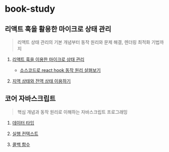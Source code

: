 # book-study

## 리액트 훅을 활용한 마이크로 상태 관리

> 리액트 상태 관리의 기본 개념부터 동작 원리와 문제 해결, 렌더링 최적화 기법까지

1.  [리액트 훅을 이용한 마이크로 상태 관리](https://github.com/eunjin11/book-study/blob/main/%EB%A6%AC%EC%95%A1%ED%8A%B8%20%ED%9B%85%EC%9D%84%20%EC%9D%B4%EC%9A%A9%ED%95%9C%20%EB%A7%88%EC%9D%B4%ED%81%AC%EB%A1%9C%20%EC%83%81%ED%83%9C%EA%B4%80%EB%A6%AC/01%20%EB%A6%AC%EC%95%A1%ED%8A%B8%20%ED%9B%85%EC%9D%84%20%EC%9D%B4%EC%9A%A9%ED%95%9C%20%EB%A7%88%EC%9D%B4%ED%81%AC%EB%A1%9C%20%EC%83%81%ED%83%9C%20%EA%B4%80%EB%A6%AC.md)

    + [소스코드로 react hook 동작 원리 살펴보기](https://github.com/eunjin11/book-study/blob/main/%EB%A6%AC%EC%95%A1%ED%8A%B8%20%ED%9B%85%EC%9D%84%20%EC%9D%B4%EC%9A%A9%ED%95%9C%20%EB%A7%88%EC%9D%B4%ED%81%AC%EB%A1%9C%20%EC%83%81%ED%83%9C%EA%B4%80%EB%A6%AC/%EC%86%8C%EC%8A%A4%EC%BD%94%EB%93%9C%EB%A1%9C%20react%20hook%20%EB%8F%99%EC%9E%91%20%EC%9B%90%EB%A6%AC%20%EC%82%B4%ED%8E%B4%EB%B3%B4%EA%B8%B0.md)

2.  [지역 상태와 전역 상태 이용하기](https://github.com/eunjin11/book-study/blob/main/%EB%A6%AC%EC%95%A1%ED%8A%B8%20%ED%9B%85%EC%9D%84%20%EC%9D%B4%EC%9A%A9%ED%95%9C%20%EB%A7%88%EC%9D%B4%ED%81%AC%EB%A1%9C%20%EC%83%81%ED%83%9C%EA%B4%80%EB%A6%AC/02%20%EC%A7%80%EC%97%AD%20%EC%83%81%ED%83%9C%EC%99%80%20%EC%A0%84%EC%97%AD%20%EC%83%81%ED%83%9C%20%EC%82%AC%EC%9A%A9%ED%95%98%EA%B8%B0.md)


## 코어 자바스크립트

> 핵심 개념과 동작 원리로 이해하는 자바스크립트 프로그래밍

1. [데이터 타입](https://github.com/eunjin11/book-study/blob/main/%EC%BD%94%EC%96%B4%20%EC%9E%90%EB%B0%94%EC%8A%A4%ED%81%AC%EB%A6%BD%ED%8A%B8/01%20%EB%8D%B0%EC%9D%B4%ED%84%B0%20%ED%83%80%EC%9E%85.md)

2. [실행 컨텍스트](https://github.com/eunjin11/book-study/blob/main/%EC%BD%94%EC%96%B4%20%EC%9E%90%EB%B0%94%EC%8A%A4%ED%81%AC%EB%A6%BD%ED%8A%B8/02%20%EC%8B%A4%ED%96%89%20%EC%BB%A8%ED%85%8D%EC%8A%A4%ED%8A%B8.md)

4. [콜백 함수](https://github.com/eunjin11/book-study/blob/main/%EC%BD%94%EC%96%B4%20%EC%9E%90%EB%B0%94%EC%8A%A4%ED%81%AC%EB%A6%BD%ED%8A%B8/04%20%EC%BD%9C%EB%B0%B1%20%ED%95%A8%EC%88%98.md)